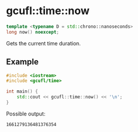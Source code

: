 # gcufl::time::now
```cpp
template <typename D = std::chrono::nanoseconds>
long now() noexcept;
```
Gets the current time duration.
## Example
```cpp
#include <iostream>
#include <gcufl/time>

int main() {
	std::cout << gcufl::time::now() << '\n';
}
```
Possible output:
```
1661279136481376354
```

